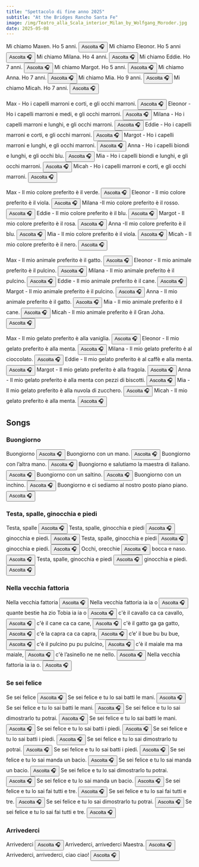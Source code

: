 ```yaml
---
title: "Spettacolo di fine anno 2025"
subtitle: "At the Bridges Rancho Santa Fe"
image: /img/Teatro_alla_Scala_interior_Milan_by_Wolfgang_Moroder.jpg
date: 2025-05-08
---
```

Mi chiamo Maxen. Ho 5 anni. <a href="https://translate.google.com/?sl=it&tl=en&text=Mi%20chiamo%20Maxen.%20Ho%205%20anni.&op=translate" target="_blank"><button type="button" class="btn btn-success">Ascolta 🎧</button></a>
Mi chiamo Eleonor. Ho 5 anni <a href="https://translate.google.com/?sl=it&tl=en&text=Mi%20chiamo%20Eleonor.%20Ho%205%20anni&op=translate" target="_blank"><button type="button" class="btn btn-success">Ascolta 🎧</button></a>
Mi chiamo Milana. Ho 4 anni. <a href="https://translate.google.com/?sl=it&tl=en&text=Mi%20chiamo%20Milana.%20Ho%204%20anni.&op=translate" target="_blank"><button type="button" class="btn btn-success">Ascolta 🎧</button></a>
Mi chiamo Eddie. Ho 7 anni. <a href="https://translate.google.com/?sl=it&tl=en&text=Mi%20chiamo%20Eddie.%20Ho%207%20anni.&op=translate" target="_blank"><button type="button" class="btn btn-success">Ascolta 🎧</button></a>
Mi chiamo Margot. Ho 5 anni. <a href="https://translate.google.com/?sl=it&tl=en&text=Mi%20chiamo%20Margot.%20Ho%205%20anni.&op=translate" target="_blank"><button type="button" class="btn btn-success">Ascolta 🎧</button></a>
Mi chiamo Anna. Ho 7 anni. <a href="https://translate.google.com/?sl=it&tl=en&text=Mi%20chiamo%20Anna.%20Ho%207%20anni.&op=translate" target="_blank"><button type="button" class="btn btn-success">Ascolta 🎧</button></a>
Mi chiamo Mia. Ho 9 anni. <a href="https://translate.google.com/?sl=it&tl=en&text=Mi%20chiamo%20Mia.%20Ho%209%20anni.&op=translate" target="_blank"><button type="button" class="btn btn-success">Ascolta 🎧</button></a>
Mi chiamo Micah. Ho 7 anni. <a href="https://translate.google.com/?sl=it&tl=en&text=Mi%20chiamo%20Micah.%20Ho%207%20anni.&op=translate" target="_blank"><button type="button" class="btn btn-success">Ascolta 🎧</button></a>

Max - Ho i capelli marroni e corti, e gli occhi marroni. <a href="https://translate.google.com/?sl=it&tl=en&text=Max%20-%20Ho%20i%20capelli%20marroni%20e%20corti%2C%20e%20gli%20occhi%20marroni.&op=translate" target="_blank"><button type="button" class="btn btn-success">Ascolta 🎧</button></a>
Eleonor - Ho i capelli marroni e medi, e gli occhi marroni. <a href="https://translate.google.com/?sl=it&tl=en&text=Eleonor%20-%20Ho%20i%20capelli%20marroni%20e%20medi%2C%20e%20gli%20occhi%20marroni.&op=translate" target="_blank"><button type="button" class="btn btn-success">Ascolta 🎧</button></a>
Milana - Ho i capelli marroni e lunghi, e gli occhi marroni. <a href="https://translate.google.com/?sl=it&tl=en&text=Milana%20-%20Ho%20i%20capelli%20marroni%20e%20lunghi%2C%20e%20gli%20occhi%20marroni.&op=translate" target="_blank"><button type="button" class="btn btn-success">Ascolta 🎧</button></a>
Eddie - Ho i capelli marroni e corti, e gli occhi marroni. <a href="https://translate.google.com/?sl=it&tl=en&text=Eddie%20-%20Ho%20i%20capelli%20marroni%20e%20corti%2C%20e%20gli%20occhi%20marroni.&op=translate" target="_blank"><button type="button" class="btn btn-success">Ascolta 🎧</button></a>
Margot - Ho i capelli marroni e lunghi, e gli occhi marroni. <a href="https://translate.google.com/?sl=it&tl=en&text=Margot%20-%20Ho%20i%20capelli%20marroni%20e%20lunghi%2C%20e%20gli%20occhi%20marroni.&op=translate" target="_blank"><button type="button" class="btn btn-success">Ascolta 🎧</button></a>
Anna - Ho i capelli biondi e lunghi, e gli occhi blu. <a href="https://translate.google.com/?sl=it&tl=en&text=Anna%20-%20Ho%20i%20capelli%20biondi%20e%20lunghi%2C%20e%20gli%20occhi%20blu.&op=translate" target="_blank"><button type="button" class="btn btn-success">Ascolta 🎧</button></a>
Mia - Ho i capelli biondi e lunghi, e gli occhi marroni. <a href="https://translate.google.com/?sl=it&tl=en&text=Mia%20-%20Ho%20i%20capelli%20biondi%20e%20lunghi%2C%20e%20gli%20occhi%20marroni.&op=translate" target="_blank"><button type="button" class="btn btn-success">Ascolta 🎧</button></a>
Micah - Ho i capelli marroni e corti, e gli occhi marroni. <a href="https://translate.google.com/?sl=it&tl=en&text=Micah%20-%20Ho%20i%20capelli%20marroni%20e%20corti%2C%20e%20gli%20occhi%20marroni.&op=translate" target="_blank"><button type="button" class="btn btn-success">Ascolta 🎧</button></a>

Max - Il mio colore preferito è il verde. <a href="https://translate.google.com/?sl=it&tl=en&text=Max%20-%20Il%20mio%20colore%20preferito%20%C3%A8%20il%20verde.&op=translate" target="_blank"><button type="button" class="btn btn-success">Ascolta 🎧</button></a>
Eleonor - Il mio colore preferito è il viola. <a href="https://translate.google.com/?sl=it&tl=en&text=Eleonor%20-%20Il%20mio%20colore%20preferito%20%C3%A8%20il%20viola.&op=translate" target="_blank"><button type="button" class="btn btn-success">Ascolta 🎧</button></a>
Milana -Il mio colore preferito è il rosso. <a href="https://translate.google.com/?sl=it&tl=en&text=Milana%20-Il%20mio%20colore%20preferito%20%C3%A8%20il%20rosso.&op=translate" target="_blank"><button type="button" class="btn btn-success">Ascolta 🎧</button></a>
Eddie - Il mio colore preferito è il blu. <a href="https://translate.google.com/?sl=it&tl=en&text=Eddie%20-%20Il%20mio%20colore%20preferito%20%C3%A8%20il%20blu.&op=translate" target="_blank"><button type="button" class="btn btn-success">Ascolta 🎧</button></a>
Margot - Il mio colore preferito è il rosa. <a href="https://translate.google.com/?sl=it&tl=en&text=Margot%20-%20Il%20mio%20colore%20preferito%20%C3%A8%20il%20rosa.&op=translate" target="_blank"><button type="button" class="btn btn-success">Ascolta 🎧</button></a>
Anna -Il mio colore preferito è il blu. <a href="https://translate.google.com/?sl=it&tl=en&text=Anna%20-Il%20mio%20colore%20preferito%20%C3%A8%20il%20blu.&op=translate" target="_blank"><button type="button" class="btn btn-success">Ascolta 🎧</button></a>
Mia - Il mio colore preferito è il viola. <a href="https://translate.google.com/?sl=it&tl=en&text=Mia%20-%20Il%20mio%20colore%20preferito%20%C3%A8%20il%20viola.&op=translate" target="_blank"><button type="button" class="btn btn-success">Ascolta 🎧</button></a>
Micah - Il mio colore preferito è il nero. <a href="https://translate.google.com/?sl=it&tl=en&text=Micah%20-%20Il%20mio%20colore%20preferito%20%C3%A8%20il%20nero.&op=translate" target="_blank"><button type="button" class="btn btn-success">Ascolta 🎧</button></a>

Max - Il mio animale preferito è il gatto. <a href="https://translate.google.com/?sl=it&tl=en&text=Max%20-%20Il%20mio%20animale%20preferito%20%C3%A8%20il%20gatto.&op=translate" target="_blank"><button type="button" class="btn btn-success">Ascolta 🎧</button></a>
Eleonor - Il mio animale preferito è il pulcino. <a href="https://translate.google.com/?sl=it&tl=en&text=Eleonor%20-%20Il%20mio%20animale%20preferito%20%C3%A8%20il%20pulcino.&op=translate" target="_blank"><button type="button" class="btn btn-success">Ascolta 🎧</button></a>
Milana - Il mio animale preferito è il pulcino. <a href="https://translate.google.com/?sl=it&tl=en&text=Milana%20-%20Il%20mio%20animale%20preferito%20%C3%A8%20il%20pulcino.&op=translate" target="_blank"><button type="button" class="btn btn-success">Ascolta 🎧</button></a>
Eddie - Il mio animale preferito è il cane. <a href="https://translate.google.com/?sl=it&tl=en&text=Eddie%20-%20Il%20mio%20animale%20preferito%20%C3%A8%20il%20cane.&op=translate" target="_blank"><button type="button" class="btn btn-success">Ascolta 🎧</button></a>
Margot - Il mio animale preferito è il pulcino. <a href="https://translate.google.com/?sl=it&tl=en&text=Margot%20-%20Il%20mio%20animale%20preferito%20%C3%A8%20il%20pulcino.&op=translate" target="_blank"><button type="button" class="btn btn-success">Ascolta 🎧</button></a>
Anna - Il mio animale preferito è il gatto. <a href="https://translate.google.com/?sl=it&tl=en&text=Anna%20-%20Il%20mio%20animale%20preferito%20%C3%A8%20il%20gatto.&op=translate" target="_blank"><button type="button" class="btn btn-success">Ascolta 🎧</button></a>
Mia - Il mio animale preferito è il cane. <a href="https://translate.google.com/?sl=it&tl=en&text=Mia%20-%20Il%20mio%20animale%20preferito%20%C3%A8%20il%20cane.&op=translate" target="_blank"><button type="button" class="btn btn-success">Ascolta 🎧</button></a>
Micah - Il mio animale preferito è il Gran Joha. <a href="https://translate.google.com/?sl=it&tl=en&text=Micah%20-%20Il%20mio%20animale%20preferito%20%C3%A8%20il%20Gran%20Joha.&op=translate" target="_blank"><button type="button" class="btn btn-success">Ascolta 🎧</button></a>

Max - Il mio gelato preferito è alla vaniglia. <a href="https://translate.google.com/?sl=it&tl=en&text=Max%20-%20Il%20mio%20gelato%20preferito%20%C3%A8%20alla%20vaniglia.&op=translate" target="_blank"><button type="button" class="btn btn-success">Ascolta 🎧</button></a>
Eleonor - Il mio gelato preferito è alla menta. <a href="https://translate.google.com/?sl=it&tl=en&text=Eleonor%20-%20Il%20mio%20gelato%20preferito%20%C3%A8%20alla%20menta.&op=translate" target="_blank"><button type="button" class="btn btn-success">Ascolta 🎧</button></a>
Milana - Il mio gelato preferito è al cioccolato. <a href="https://translate.google.com/?sl=it&tl=en&text=Milana%20-%20Il%20mio%20gelato%20preferito%20%C3%A8%20al%20cioccolato.&op=translate" target="_blank"><button type="button" class="btn btn-success">Ascolta 🎧</button></a>
Eddie - Il mio gelato preferito è al caffè e alla menta. <a href="https://translate.google.com/?sl=it&tl=en&text=Eddie%20-%20Il%20mio%20gelato%20preferito%20%C3%A8%20al%20caff%C3%A8%20e%20alla%20menta.&op=translate" target="_blank"><button type="button" class="btn btn-success">Ascolta 🎧</button></a>
Margot - Il mio gelato preferito è alla fragola. <a href="https://translate.google.com/?sl=it&tl=en&text=Margot%20-%20Il%20mio%20gelato%20preferito%20%C3%A8%20alla%20fragola.&op=translate" target="_blank"><button type="button" class="btn btn-success">Ascolta 🎧</button></a>
Anna - Il mio gelato preferito è alla menta con pezzi di biscotti. <a href="https://translate.google.com/?sl=it&tl=en&text=Anna%20-%20Il%20mio%20gelato%20preferito%20%C3%A8%20alla%20menta%20con%20pezzi%20di%20biscotti.&op=translate" target="_blank"><button type="button" class="btn btn-success">Ascolta 🎧</button></a>
Mia - Il mio gelato preferito è alla nuvola di zucchero. <a href="https://translate.google.com/?sl=it&tl=en&text=Mia%20-%20Il%20mio%20gelato%20preferito%20%C3%A8%20alla%20nuvola%20di%20zucchero.&op=translate" target="_blank"><button type="button" class="btn btn-success">Ascolta 🎧</button></a>
Micah - Il mio gelato preferito è alla menta. <a href="https://translate.google.com/?sl=it&tl=en&text=Micah%20-%20Il%20mio%20gelato%20preferito%20%C3%A8%20alla%20menta.&op=translate" target="_blank"><button type="button" class="btn btn-success">Ascolta 🎧</button></a>

## Songs

### Buongiorno

Buongiorno <a href="https://translate.google.com/?sl=it&tl=en&text=Buongiorno&op=translate" target="_blank"><button type="button" class="btn btn-success">Ascolta 🎧</button></a>
Buongiorno con un mano. <a href="https://translate.google.com/?sl=it&tl=en&text=Buongiorno%20con%20un%20mano.&op=translate" target="_blank"><button type="button" class="btn btn-success">Ascolta 🎧</button></a>
Buongiorno con l’altra mano. <a href="https://translate.google.com/?sl=it&tl=en&text=Buongiorno%20con%20l%E2%80%99altra%20mano.&op=translate" target="_blank"><button type="button" class="btn btn-success">Ascolta 🎧</button></a>
Buongiorno e salutiamo la maestra di italiano. <a href="https://translate.google.com/?sl=it&tl=en&text=Buongiorno%20e%20salutiamo%20la%20maestra%20di%20italiano.&op=translate" target="_blank"><button type="button" class="btn btn-success">Ascolta 🎧</button></a>
Buongiorno con un saltino. <a href="https://translate.google.com/?sl=it&tl=en&text=Buongiorno%20con%20un%20saltino.&op=translate" target="_blank"><button type="button" class="btn btn-success">Ascolta 🎧</button></a>
Buongiorno con un inchino. <a href="https://translate.google.com/?sl=it&tl=en&text=Buongiorno%20con%20un%20inchino.&op=translate" target="_blank"><button type="button" class="btn btn-success">Ascolta 🎧</button></a>
Buongiorno e ci sediamo al nostro posto piano piano. <a href="https://translate.google.com/?sl=it&tl=en&text=Buongiorno%20e%20ci%20sediamo%20al%20nostro%20posto%20piano%20piano.&op=translate" target="_blank"><button type="button" class="btn btn-success">Ascolta 🎧</button></a>

### Testa, spalle, ginocchia e piedi

Testa, spalle <a href="https://translate.google.com/?sl=it&tl=en&text=Testa%2C%20spalle&op=translate" target="_blank"><button type="button" class="btn btn-success">Ascolta 🎧</button></a>
Testa, spalle, ginocchia e piedi <a href="https://translate.google.com/?sl=it&tl=en&text=Testa%2C%20spalle%2C%20ginocchia%20e%20piedi&op=translate" target="_blank"><button type="button" class="btn btn-success">Ascolta 🎧</button></a>
ginocchia e piedi. <a href="https://translate.google.com/?sl=it&tl=en&text=ginocchia%20e%20piedi.&op=translate" target="_blank"><button type="button" class="btn btn-success">Ascolta 🎧</button></a>
Testa, spalle, ginocchia e piedi <a href="https://translate.google.com/?sl=it&tl=en&text=Testa%2C%20spalle%2C%20ginocchia%20e%20piedi&op=translate" target="_blank"><button type="button" class="btn btn-success">Ascolta 🎧</button></a>
ginocchia e piedi. <a href="https://translate.google.com/?sl=it&tl=en&text=ginocchia%20e%20piedi.&op=translate" target="_blank"><button type="button" class="btn btn-success">Ascolta 🎧</button></a>
Occhi, orecchie <a href="https://translate.google.com/?sl=it&tl=en&text=Occhi%2C%20orecchie&op=translate" target="_blank"><button type="button" class="btn btn-success">Ascolta 🎧</button></a>
bocca e naso. <a href="https://translate.google.com/?sl=it&tl=en&text=bocca%20e%20naso.&op=translate" target="_blank"><button type="button" class="btn btn-success">Ascolta 🎧</button></a>
Testa, spalle, ginocchia e piedi <a href="https://translate.google.com/?sl=it&tl=en&text=Testa%2C%20spalle%2C%20ginocchia%20e%20piedi&op=translate" target="_blank"><button type="button" class="btn btn-success">Ascolta 🎧</button></a>
ginocchia e piedi. <a href="https://translate.google.com/?sl=it&tl=en&text=ginocchia%20e%20piedi.&op=translate" target="_blank"><button type="button" class="btn btn-success">Ascolta 🎧</button></a>

### Nella vecchia fattoria

Nella vecchia fattoria <a href="https://translate.google.com/?sl=it&tl=en&text=Nella%20vecchia%20fattoria&op=translate" target="_blank"><button type="button" class="btn btn-success">Ascolta 🎧</button></a>
Nella vecchia fattoria ia ia o <a href="https://translate.google.com/?sl=it&tl=en&text=Nella%20vecchia%20fattoria%20ia%20ia%20o&op=translate" target="_blank"><button type="button" class="btn btn-success">Ascolta 🎧</button></a>
quante bestie ha zio Tobia ia ia o <a href="https://translate.google.com/?sl=it&tl=en&text=quante%20bestie%20ha%20zio%20Tobia%20ia%20ia%20o&op=translate" target="_blank"><button type="button" class="btn btn-success">Ascolta 🎧</button></a>
c'è il cavallo ca ca cavallo, <a href="https://translate.google.com/?sl=it&tl=en&text=c'%C3%A8%20il%20cavallo%20ca%20ca%20cavallo%2C&op=translate" target="_blank"><button type="button" class="btn btn-success">Ascolta 🎧</button></a>
c'è il cane ca ca cane, <a href="https://translate.google.com/?sl=it&tl=en&text=c'%C3%A8%20il%20cane%20ca%20ca%20cane%2C&op=translate" target="_blank"><button type="button" class="btn btn-success">Ascolta 🎧</button></a>
c'è il gatto ga ga gatto, <a href="https://translate.google.com/?sl=it&tl=en&text=c'%C3%A8%20il%20gatto%20ga%20ga%20gatto%2C&op=translate" target="_blank"><button type="button" class="btn btn-success">Ascolta 🎧</button></a>
c'è la capra ca ca capra, <a href="https://translate.google.com/?sl=it&tl=en&text=c'%C3%A8%20la%20capra%20ca%20ca%20capra%2C&op=translate" target="_blank"><button type="button" class="btn btn-success">Ascolta 🎧</button></a>
c’e’ il bue bu bu bue, <a href="https://translate.google.com/?sl=it&tl=en&text=c%E2%80%99e%E2%80%99%20il%20bue%20bu%20bu%20bue%2C&op=translate" target="_blank"><button type="button" class="btn btn-success">Ascolta 🎧</button></a>
c'è il pulcino pu pu pulcino, <a href="https://translate.google.com/?sl=it&tl=en&text=c'%C3%A8%20il%20pulcino%20pu%20pu%20pulcino%2C&op=translate" target="_blank"><button type="button" class="btn btn-success">Ascolta 🎧</button></a>
c'è il maiale ma ma maiale, <a href="https://translate.google.com/?sl=it&tl=en&text=c'%C3%A8%20il%20maiale%20ma%20ma%20maiale%2C&op=translate" target="_blank"><button type="button" class="btn btn-success">Ascolta 🎧</button></a>
c'è l’asinello ne ne nello. <a href="https://translate.google.com/?sl=it&tl=en&text=c'%C3%A8%20l%E2%80%99asinello%20ne%20ne%20nello.&op=translate" target="_blank"><button type="button" class="btn btn-success">Ascolta 🎧</button></a>
Nella vecchia fattoria ia ia o. <a href="https://translate.google.com/?sl=it&tl=en&text=Nella%20vecchia%20fattoria%20ia%20ia%20o.&op=translate" target="_blank"><button type="button" class="btn btn-success">Ascolta 🎧</button></a>

### Se sei felice

Se sei felice <a href="https://translate.google.com/?sl=it&tl=en&text=Se%20sei%20felice&op=translate" target="_blank"><button type="button" class="btn btn-success">Ascolta 🎧</button></a>
Se sei felice e tu lo sai batti le mani. <a href="https://translate.google.com/?sl=it&tl=en&text=Se%20sei%20felice%20e%20tu%20lo%20sai%20batti%20le%20mani.&op=translate" target="_blank"><button type="button" class="btn btn-success">Ascolta 🎧</button></a>
Se sei felice e tu lo sai batti le mani. <a href="https://translate.google.com/?sl=it&tl=en&text=Se%20sei%20felice%20e%20tu%20lo%20sai%20batti%20le%20mani.&op=translate" target="_blank"><button type="button" class="btn btn-success">Ascolta 🎧</button></a>
Se sei felice e tu lo sai dimostrarlo tu potrai. <a href="https://translate.google.com/?sl=it&tl=en&text=Se%20sei%20felice%20e%20tu%20lo%20sai%20dimostrarlo%20tu%20potrai.&op=translate" target="_blank"><button type="button" class="btn btn-success">Ascolta 🎧</button></a>
Se sei felice e tu lo sai batti le mani. <a href="https://translate.google.com/?sl=it&tl=en&text=Se%20sei%20felice%20e%20tu%20lo%20sai%20batti%20le%20mani.&op=translate" target="_blank"><button type="button" class="btn btn-success">Ascolta 🎧</button></a>
Se sei felice e tu lo sai batti i piedi. <a href="https://translate.google.com/?sl=it&tl=en&text=Se%20sei%20felice%20e%20tu%20lo%20sai%20batti%20i%20piedi.&op=translate" target="_blank"><button type="button" class="btn btn-success">Ascolta 🎧</button></a>
Se sei felice e tu lo sai batti i piedi. <a href="https://translate.google.com/?sl=it&tl=en&text=Se%20sei%20felice%20e%20tu%20lo%20sai%20batti%20i%20piedi.&op=translate" target="_blank"><button type="button" class="btn btn-success">Ascolta 🎧</button></a>
Se sei felice e tu lo sai dimostrarlo tu potrai. <a href="https://translate.google.com/?sl=it&tl=en&text=Se%20sei%20felice%20e%20tu%20lo%20sai%20dimostrarlo%20tu%20potrai.&op=translate" target="_blank"><button type="button" class="btn btn-success">Ascolta 🎧</button></a>
Se sei felice e tu lo sai batti i piedi. <a href="https://translate.google.com/?sl=it&tl=en&text=Se%20sei%20felice%20e%20tu%20lo%20sai%20batti%20i%20piedi.&op=translate" target="_blank"><button type="button" class="btn btn-success">Ascolta 🎧</button></a>
Se sei felice e tu lo sai manda un bacio. <a href="https://translate.google.com/?sl=it&tl=en&text=Se%20sei%20felice%20e%20tu%20lo%20sai%20manda%20un%20bacio.&op=translate" target="_blank"><button type="button" class="btn btn-success">Ascolta 🎧</button></a>
Se sei felice e tu lo sai manda un bacio. <a href="https://translate.google.com/?sl=it&tl=en&text=Se%20sei%20felice%20e%20tu%20lo%20sai%20manda%20un%20bacio.&op=translate" target="_blank"><button type="button" class="btn btn-success">Ascolta 🎧</button></a>
Se sei felice e tu lo sai dimostrarlo tu potrai. <a href="https://translate.google.com/?sl=it&tl=en&text=Se%20sei%20felice%20e%20tu%20lo%20sai%20dimostrarlo%20tu%20potrai.&op=translate" target="_blank"><button type="button" class="btn btn-success">Ascolta 🎧</button></a>
Se sei felice e tu lo sai manda un bacio. <a href="https://translate.google.com/?sl=it&tl=en&text=Se%20sei%20felice%20e%20tu%20lo%20sai%20manda%20un%20bacio.&op=translate" target="_blank"><button type="button" class="btn btn-success">Ascolta 🎧</button></a>
Se sei felice e tu lo sai fai tutti e tre. <a href="https://translate.google.com/?sl=it&tl=en&text=Se%20sei%20felice%20e%20tu%20lo%20sai%20fai%20tutti%20e%20tre.&op=translate" target="_blank"><button type="button" class="btn btn-success">Ascolta 🎧</button></a>
Se sei felice e tu lo sai fai tutti e tre. <a href="https://translate.google.com/?sl=it&tl=en&text=Se%20sei%20felice%20e%20tu%20lo%20sai%20fai%20tutti%20e%20tre.&op=translate" target="_blank"><button type="button" class="btn btn-success">Ascolta 🎧</button></a>
Se sei felice e tu lo sai dimostrarlo tu potrai. <a href="https://translate.google.com/?sl=it&tl=en&text=Se%20sei%20felice%20e%20tu%20lo%20sai%20dimostrarlo%20tu%20potrai.&op=translate" target="_blank"><button type="button" class="btn btn-success">Ascolta 🎧</button></a>
Se sei felice e tu lo sai fai tutti e tre. <a href="https://translate.google.com/?sl=it&tl=en&text=Se%20sei%20felice%20e%20tu%20lo%20sai%20fai%20tutti%20e%20tre.&op=translate" target="_blank"><button type="button" class="btn btn-success">Ascolta 🎧</button></a>

### Arrivederci

Arrivederci <a href="https://translate.google.com/?sl=it&tl=en&text=Arrivederci&op=translate" target="_blank"><button type="button" class="btn btn-success">Ascolta 🎧</button></a>
Arrivederci, arrivederci Maestra. <a href="https://translate.google.com/?sl=it&tl=en&text=Arrivederci%2C%20arrivederci%20Maestra.&op=translate" target="_blank"><button type="button" class="btn btn-success">Ascolta 🎧</button></a>
Arrivederci, arrivederci, ciao ciao! <a href="https://translate.google.com/?sl=it&tl=en&text=Arrivederci%2C%20arrivederci%2C%20ciao%20ciao!&op=translate" target="_blank"><button type="button" class="btn btn-success">Ascolta 🎧</button></a>


